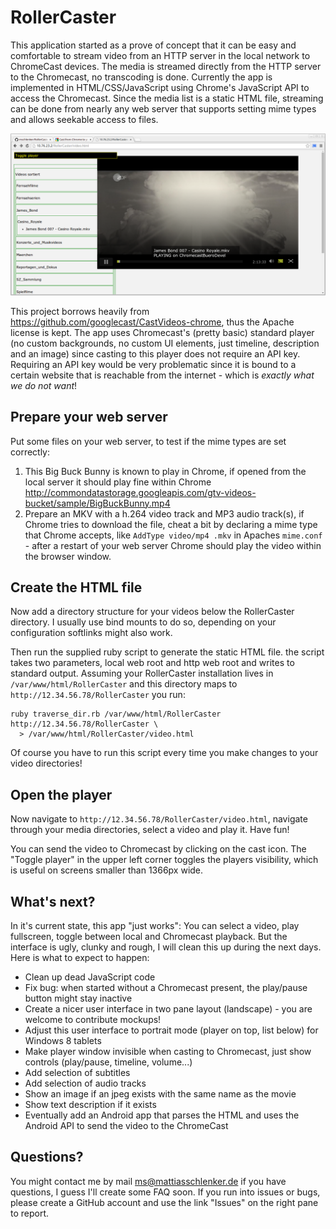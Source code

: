 RollerCaster
============

This application started as a prove of concept that it can be easy and comfortable to stream video from an HTTP server in the local network to ChromeCast devices. The media is streamed directly from the HTTP server to the Chromecast, no transcoding is done. Currently the app is implemented in HTML/CSS/JavaScript using Chrome's JavaScript API to access the Chromecast. Since the media list is a static HTML file, streaming can be done from nearly any web server that supports setting mime types and allows seekable access to files. 

![screen shot](https://raw.githubusercontent.com/mschlenker/RollerCaster/master/screenshots/rollercaster-alpha.png)

This project borrows heavily from https://github.com/googlecast/CastVideos-chrome, thus the Apache license is kept. The app uses Chromecast's (pretty basic) standard player (no custom backgrounds, no custom UI elements, just timeline, description and an image) since casting to this player does not require an API key. Requiring an API key would be very problematic since it is bound to a certain website that is reachable from the internet - which is *exactly what we do not want*!

## Prepare your web server

Put some files on your web server, to test if the mime types are set correctly:

1. This Big Buck Bunny is known to play in Chrome, if opened from the local server it should play fine within Chrome http://commondatastorage.googleapis.com/gtv-videos-bucket/sample/BigBuckBunny.mp4
2. Prepare an MKV with a h.264 video track and MP3 audio track(s), if Chrome tries to download the file, cheat a bit by declaring a mime type that Chrome accepts, like `AddType video/mp4 .mkv` in Apaches `mime.conf` - after a restart of your web server Chrome should play the video within the browser window.

## Create the HTML file

Now add a directory structure for your videos below the RollerCaster directory. I usually use bind mounts to do so, depending on your configuration softlinks might also work. 

Then run the supplied ruby script to generate the static HTML file. the script takes two parameters, local web root and http web root and writes to standard output. Assuming your RollerCaster installation lives in `/var/www/html/RollerCaster` and this directory maps to `http://12.34.56.78/RollerCaster` you run:

```shell
ruby traverse_dir.rb /var/www/html/RollerCaster http://12.34.56.78/RollerCaster \
  > /var/www/html/RollerCaster/video.html
```

Of course you have to run this script every time you make changes to your video directories!

## Open the player

Now navigate to `http://12.34.56.78/RollerCaster/video.html`, navigate through your media directories, select a video and play it. Have fun! 

You can send the video to Chromecast by clicking on the cast icon. The "Toggle player" in the upper left corner toggles the players visibility, which is useful on screens smaller than 1366px wide. 

## What's next?

In it's current state, this app "just works": You can select a video, play fullscreen, toggle between local and Chromecast playback. But the interface is ugly, clunky and rough, I will clean this up during the next days. Here is what to expect to happen:

* Clean up dead JavaScript code
* Fix bug: when started without a Chromecast present, the play/pause button might stay inactive
* Create a nicer user interface in two pane layout (landscape) - you are welcome to contribute mockups!
* Adjust this user interface to portrait mode (player on top, list below) for Windows 8 tablets
* Make player window invisible when casting to Chromecast, just show controls (play/pause, timeline, volume...)
* Add selection of subtitles
* Add selection of audio tracks
* Show an image if an jpeg exists with the same name as the movie
* Show text description if it exists
* Eventually add an Android app that parses the HTML and uses the Android API to send the video to the ChromeCast

## Questions?

You might contact me by mail ms@mattiasschlenker.de if you have questions, I guess I'll create some FAQ soon. If you run into issues or bugs, please create a GitHub account and use the link "Issues" on the right pane to report.


